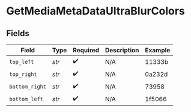 # GetMediaMetaDataUltraBlurColors


## Fields

| Field              | Type               | Required           | Description        | Example            |
| ------------------ | ------------------ | ------------------ | ------------------ | ------------------ |
| `top_left`         | *str*              | :heavy_check_mark: | N/A                | 11333b             |
| `top_right`        | *str*              | :heavy_check_mark: | N/A                | 0a232d             |
| `bottom_right`     | *str*              | :heavy_check_mark: | N/A                | 73958              |
| `bottom_left`      | *str*              | :heavy_check_mark: | N/A                | 1f5066             |